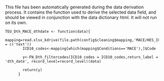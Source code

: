 This file has been automatically generated during the data derivation process.
It contains the function used to derive the selected data field, and should be viewed in conjunction with the data dictionary html.
It will not run on its own.


```
TEU_Dth_MACE_dthdate <- function(data){
        mapping=read.xlsx_kdrive(file.path(config$cleaning$mapping,'MACE/HES_ICD10_Mapping_20210128.xlsx'),col_types = c('text'))
        ICD10_codes<-mapping[which(mapping$Conditions=='MACE'),]$Code
        
        y<-FN_Dth_filtercodes(ICD10_codes = ICD10_codes,return_label = 'dth_date', record_level=record_level)(data)
        
        return(y)
      }
```


